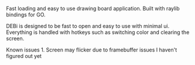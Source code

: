 Fast loading and easy to use drawing board application. Built with raylib bindings for GO.

DEBi is designed to be fast to open and easy to use with minimal ui. Everything is handled with hotkeys such as switching color and clearing the screen.

Known issues 
    1. Screen may flicker due to framebuffer issues I haven't figured out yet